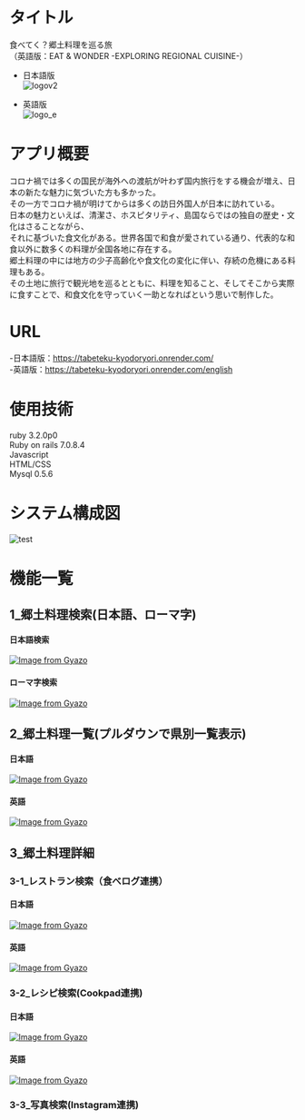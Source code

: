 # タイトル
  食べてく？郷土料理を巡る旅  
  （英語版：EAT & WONDER -EXPLORING REGIONAL CUISINE-）  
  - 日本語版  
  ![logov2](https://github.com/user-attachments/assets/7db97689-c6d1-4da3-a31f-9fec61c31cab)  

  - 英語版  
  ![logo_e](https://github.com/user-attachments/assets/c8138706-5685-49ad-9ac0-8c904e50044e)

# アプリ概要
  コロナ禍では多くの国民が海外への渡航が叶わず国内旅行をする機会が増え、日本の新たな魅力に気づいた方も多かった。  
  その一方でコロナ禍が明けてからは多くの訪日外国人が日本に訪れている。  
  日本の魅力といえば、清潔さ、ホスピタリティ、島国ならではの独自の歴史・文化はさることながら、  
  それに基づいた食文化がある。世界各国で和食が愛されている通り、代表的な和食以外に数多くの料理が全国各地に存在する。  
  郷土料理の中には地方の少子高齢化や食文化の変化に伴い、存続の危機にある料理もある。  
  その土地に旅行で観光地を巡るとともに、料理を知ること、そしてそこから実際に食すことで、和食文化を守っていく一助となればという思いで制作した。

# URL
  -日本語版：https://tabeteku-kyodoryori.onrender.com/  
  -英語版：https://tabeteku-kyodoryori.onrender.com/english

# 使用技術
  ruby 3.2.0p0  
  Ruby on rails 7.0.8.4  
  Javascript  
  HTML/CSS  
  Mysql 0.5.6 

# システム構成図
  ![test](https://github.com/user-attachments/assets/bdbd51c1-2a2b-441d-90d3-5bbbdd8deae7)

# 機能一覧
  ## 1_郷土料理検索(日本語、ローマ字)
  #### 日本語検索  
[![Image from Gyazo](https://i.gyazo.com/365d42a078f3268eddacef3b0f1971ee.gif)](https://gyazo.com/365d42a078f3268eddacef3b0f1971ee)  

  #### ローマ字検索  
[![Image from Gyazo](https://i.gyazo.com/3e9f00060a4634ff67c25e16f3e33c46.gif)](https://gyazo.com/3e9f00060a4634ff67c25e16f3e33c46)

  ## 2_郷土料理一覧(プルダウンで県別一覧表示)  
  #### 日本語
[![Image from Gyazo](https://i.gyazo.com/4cd4b2f255ca4639faf0a256a6d86f22.jpg)](https://gyazo.com/4cd4b2f255ca4639faf0a256a6d86f22)

  #### 英語  
[![Image from Gyazo](https://i.gyazo.com/75a5ead790d6b9a3127c440c2864cd28.jpg)](https://gyazo.com/75a5ead790d6b9a3127c440c2864cd28)

  ## 3_郷土料理詳細
   ### 3-1_レストラン検索（食べログ連携）

  #### 日本語  
    
[![Image from Gyazo](https://i.gyazo.com/7ba7b7f4b9c513d2b1392ed7d57b2ef6.gif)](https://gyazo.com/7ba7b7f4b9c513d2b1392ed7d57b2ef6)  

  #### 英語  
    
[![Image from Gyazo](https://i.gyazo.com/076de21c77ab31a052d869b30f7933b6.gif)](https://gyazo.com/076de21c77ab31a052d869b30f7933b6)  

   ### 3-2_レシピ検索(Cookpad連携)
   #### 日本語  
    
[![Image from Gyazo](https://i.gyazo.com/0827235f26d5e0663b040ff3ab26f31f.gif)](https://gyazo.com/0827235f26d5e0663b040ff3ab26f31f)  

  #### 英語  
    
[![Image from Gyazo](https://i.gyazo.com/fd5cec8d002cc74d27fbdf90e4fd7095.gif)](https://gyazo.com/fd5cec8d002cc74d27fbdf90e4fd7095) 

   ### 3-3_写真検索(Instagram連携)




